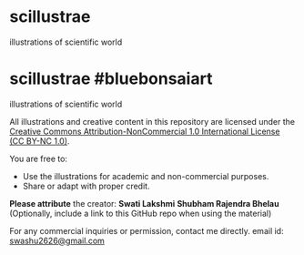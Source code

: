 # scillustrae
illustrations of scientific world
# scillustrae #bluebonsaiart
illustrations of scientific world

All illustrations and creative content in this repository are licensed under the [Creative Commons Attribution-NonCommercial 1.0 International License (CC BY-NC 1.0)](https://creativecommons.org/licenses/by-nc/4.0/).

You are free to:
- Use the illustrations for academic and non-commercial purposes.
- Share or adapt with proper credit.

**Please attribute** the creator: 
**Swati Lakshmi**
**Shubham Rajendra Bhelau**  
(Optionally, include a link to this GitHub repo when using the material)

For any commercial inquiries or permission, contact me directly.
email id: swashu2626@gmail.com
